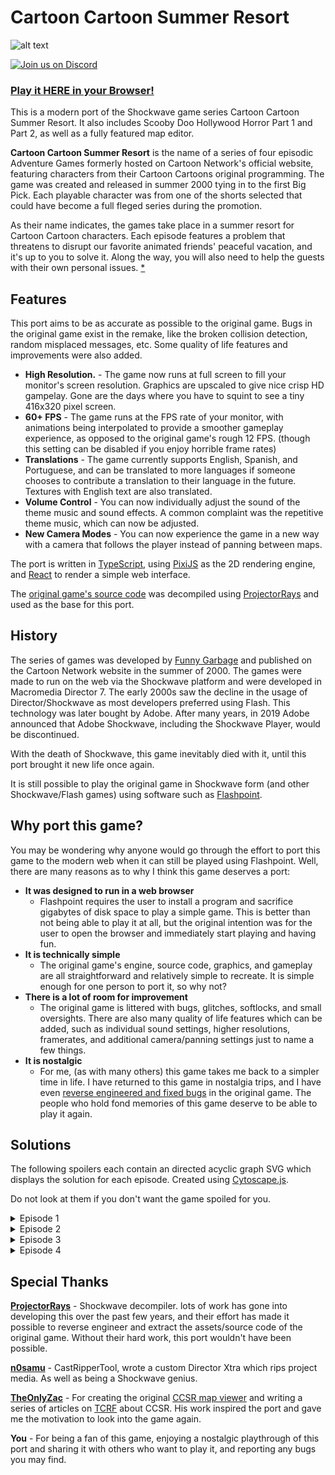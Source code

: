 # Cartoon Cartoon Summer Resort

![alt text](port/images/allepisodes.png)

<a href="https://discord.gg/ecnGChM6M4">
<img src="https://img.shields.io/discord/1023083621822771200?logo=discord" alt="Join us on Discord"></a>

### **[Play it HERE in your Browser!](https://mattbruv.github.io/ccsr)**

This is a modern port of the Shockwave game series Cartoon Cartoon Summer Resort.
It also includes Scooby Doo Hollywood Horror Part 1 and Part 2, as well as a fully featured map editor.

**Cartoon Cartoon Summer Resort** is the name of a series of four episodic Adventure Games formerly hosted on Cartoon Network's official website, featuring characters from their Cartoon Cartoons original programming. The game was created and released in summer 2000 tying in to the first Big Pick. Each playable character was from one of the shorts selected that could have become a full fleged series during the promotion.

As their name indicates, the games take place in a summer resort for Cartoon Cartoon characters. Each episode features a problem that threatens to disrupt our favorite animated friends' peaceful vacation, and it's up to you to solve it. Along the way, you will also need to help the guests with their own personal issues.
[\*](https://tvtropes.org/pmwiki/pmwiki.php/VideoGame/CartoonCartoonSummerResort)

## Features

This port aims to be as accurate as possible to the original game. Bugs in the original game exist in the remake, like the broken collision detection, random misplaced messages, etc.
Some quality of life features and improvements were also added.

- **High Resolution.** - The game now runs at full screen to fill your monitor's screen resolution. Graphics are upscaled to give nice crisp HD gampelay. Gone are the days where you have to squint to see a tiny 416x320 pixel screen.
- **60+ FPS** - The game runs at the FPS rate of your monitor, with animations being interpolated to provide a smoother gameplay experience, as opposed to the original game's rough 12 FPS. (though this setting can be disabled if you enjoy horrible frame rates)
- **Translations** - The game currently supports English, Spanish, and Portuguese, and can be translated to more languages if someone chooses to contribute a translation to their language in the future. Textures with English text are also translated.
- **Volume Control** - You can now individually adjust the sound of the theme music and sound effects. A common complaint was the repetitive theme music, which can now be adjusted.
- **New Camera Modes** - You can now experience the game in a new way with a camera that follows the player instead of panning between maps.

The port is written in [TypeScript](https://www.typescriptlang.org/),
using [PixiJS](https://pixijs.com/) as the 2D rendering engine, and [React](https://reactjs.org/) to render a simple web interface.

The [original game's source code](https://github.com/mattbruv/ccsr-source) was decompiled using [ProjectorRays](https://github.com/ProjectorRays/ProjectorRays) and used as the base for this port.

## History

The series of games was developed by [Funny Garbage](https://www.linkedin.com/company/funny-garbage/) and published on the Cartoon Network website in the summer of 2000.
The games were made to run on the web via the Shockwave platform and were developed in Macromedia Director 7.
The early 2000s saw the decline in the usage of Director/Shockwave as most developers preferred using Flash. This technology was later bought by Adobe. After many years, in 2019 Adobe announced that Adobe Shockwave, including the Shockwave Player, would be discontinued.

With the death of Shockwave, this game inevitably died with it, until this port brought it new life once again.

It is still possible to play the original game in Shockwave form (and other Shockwave/Flash games) using software such as [Flashpoint](https://en.wikipedia.org/wiki/BlueMaxima's_Flashpoint).

## Why port this game?

You may be wondering why anyone would go through the effort to port this game to the modern web when it can still be played using Flashpoint. Well, there are many reasons as to why I think this game deserves a port:

- **It was designed to run in a web browser**
  - Flashpoint requires the user to install a program and sacrifice gigabytes of disk space to play a simple game. This is better than not being able to play it at all, but the original intention was for the user to open the browser and immediately start playing and having fun.
- **It is technically simple**
  - The original game's engine, source code, graphics, and gameplay are all straightforward and relatively simple to recreate. It is simple enough for one person to port it, so why not?
- **There is a lot of room for improvement**
  - The original game is littered with bugs, glitches, softlocks, and small oversights. There are also many quality of life features which can be added, such as individual sound settings, higher resolutions, framerates, and additional camera/panning settings just to name a few things.
- **It is nostalgic**
  - For me, (as with many others) this game takes me back to a simpler time in life. I have returned to this game in nostalgia trips, and I have even [reverse engineered and fixed bugs](https://mattbruv.github.io/ccsr-bugfix/) in the original game. The people who hold fond memories of this game deserve to be able to play it again.

## Solutions

The following spoilers each contain an directed acyclic graph SVG which displays the solution for each episode.
Created using [Cytoscape.js](https://js.cytoscape.org/).

Do not look at them if you don't want the game spoiled for you.

<details>
  <summary>Episode 1</summary>

![Episode 1 Graph](./port/images/episode1.svg)

</details>

<details>
  <summary>Episode 2</summary>

![Episode 2 Graph](./port/images/episode2.svg)

</details>

<details>
  <summary>Episode 3</summary>

![Episode 3 Graph](./port/images/episode3.svg)

</details>

<details>
  <summary>Episode 4</summary>

![Episode 4 Graph](./port/images/episode4.svg)

</details>

## Special Thanks

**[ProjectorRays](https://github.com/ProjectorRays/ProjectorRays)**
\- Shockwave decompiler. lots of work has gone into developing this over the past few years, and their effort has made it possible to reverse engineer and extract the assets/source code of the original game. Without their hard work, this port wouldn't have been possible.

**[n0samu](https://github.com/n0samu)**
\- CastRipperTool, wrote a custom Director Xtra which rips project media. As well as being a Shockwave genius.

**[TheOnlyZac](https://github.com/TheOnlyZac)**
\- For creating the original [CCSR map viewer](https://github.com/TheOnlyZac/ccsr-map-viewer) and writing a series of articles on [TCRF](<https://tcrf.net/Cartoon_Cartoon_Summer_Resort_(Episode_1:_Pool_Problems)>) about CCSR. His work inspired the port and gave me the motivation to look into the game again.

**You**
\- For being a fan of this game, enjoying a nostalgic playthrough of this port and sharing it with others who want to play it, and reporting any bugs you may find.
